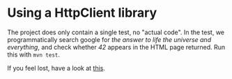 # Using a HttpClient library

The project does only contain a single test, no "actual code". In the test, we programmatically search google for 
*the answer to life the universe and everything*, and check whether *42* appears in the HTML page returned. Run this with `mvn test`.

If you feel lost, have a look at [this](https://en.wikipedia.org/wiki/42_(number)#The_Hitchhiker's_Guide_to_the_Galaxy).
